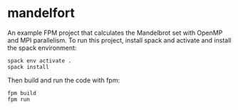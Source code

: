 # mandelfort

An example FPM project that calculates the Mandelbrot set with OpenMP and MPI parallelism.
To run this project, install spack and activate and install the spack environment:
```
spack env activate .
spack install
```

Then build and run the code with fpm:
```
fpm build
fpm run
```
